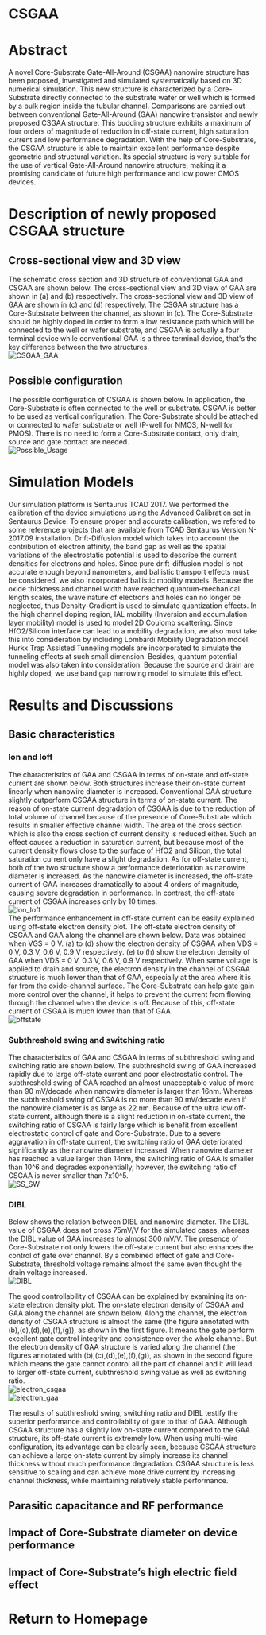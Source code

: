 # CSGAA

# Abstract
A novel Core-Substrate Gate-All-Around (CSGAA) nanowire structure has been proposed, investigated and simulated systematically based on 3D numerical simulation. This new structure is characterized by a Core-Substrate directly connected to the substrate wafer or well which is formed by a bulk region inside the tubular channel. Comparisons are carried out between conventional Gate-All-Around (GAA) nanowire transistor and newly proposed CSGAA structure. This budding structure exhibits a maximum of four orders of magnitude of reduction in off-state current, high saturation current and low performance degradation. With the help of Core-Substrate, the CSGAA structure is able to maintain excellent performance despite geometric and structural variation. Its special structure is very suitable for the use of vertical Gate-All-Around nanowire structure, making it a promising candidate of future high performance and low power CMOS devices.

# Description of newly proposed CSGAA structure   
## Cross-sectional view and 3D view   
The schematic cross section and 3D structure of conventional GAA and CSGAA are shown below. The cross-sectional view and 3D view of GAA are shown in (a) and (b) respectively. The cross-sectional view and 3D view of GAA are shown in (c) and (d) respectively. The CSGAA structure has a Core-Substrate between the channel, as shown in (c). The Core-Substrate should be highly doped in order to form a low resistance path which will be connected to the well or wafer substrate, and CSGAA is actually a four terminal device while conventional GAA is a three terminal device, that's the key difference between the two structures.   
![CSGAA_GAA](img/GAA_CSGAA.jpg)   

## Possible configuration   
The possible configuration of CSGAA is shown below. In application, the Core-Substrate is often connected to the well or substrate. CSGAA is better to be used as vertical configuration. The Core-Substrate should be attached or connected to wafer substrate or well (P-well for NMOS, N-well for PMOS). There is no need to form a Core-Substrate contact, only drain, source and gate contact are needed.   
![Possible_Usage](img/Possible_Usage.jpg)  

# Simulation Models
Our simulation platform is Sentaurus TCAD 2017. We performed the calibration of the device simulations using the Advanced Calibration set in Sentaurus Device. To ensure proper and accurate calibration, we refered to some reference projects that are available from TCAD Sentaurus Version N-2017.09 installation. Drift-Diffusion model which takes into account the contribution of electron affinity, the band gap as well as the spatial variations of the electrostatic potential is used to describe the current densities for electrons and holes. Since pure drift-diffusion model is not accurate enough beyond nanometers, and ballistic transport effects must be considered, we also incorporated ballistic mobility models. Because the oxide thickness and channel width have reached quantum-mechanical length scales, the wave nature of electrons and holes can no longer be neglected, thus Density-Gradient is used to simulate quantization effects. In the high channel doping region, IAL mobility (Inversion and accumulation layer mobility) model is used to model 2D Coulomb scattering. Since HfO2/Silicon interface can lead to a mobility degradation, we also must take this into consideration by including Lombardi Mobility Degradation model. Hurkx Trap Assisted Tunneling models are incorporated to simulate the tunneling effects at such small dimension. Besides, quantum potential model was also taken into consideration. Because the source and drain are highly doped, we use band gap narrowing model to simulate this effect.

# Results and Discussions
## Basic characteristics
### Ion and Ioff  
The characteristics of GAA and CSGAA in terms of on-state and off-state current are shown below. Both structures increase their on-state current linearly when nanowire diameter is increased. Conventional GAA structure slightly outperform CSGAA structure in terms of on-state current. The reason of on-state current degradation of CSGAA is due to the reduction of total volume of channel because of the presence of Core-Substrate which results in smaller effective channel width. The area of the cross section which is also the cross section of current density is reduced either. Such an effect causes a reduction in saturation current, but because most of the current density flows close to the surface of HfO2 and Silicon, the total saturation current only have a slight degradation. As for off-state current, both of the two structure show a performance deterioration as nanowire diameter is increased. As the nanowire diameter is increased, the off-state current of GAA increases dramatically to about 4 orders of magnitude, causing severe degradation in performance. In contrast, the off-state current of CSGAA increases only by 10 times.   
![Ion_Ioff](img/Ion_Ioff.jpg)  
The performance  enhancement in off-state current can be easily explained using off-state electron density plot. The off-state electron density of CSGAA and GAA along the channel are shown below. Data was obtained when VGS = 0 V. (a) to (d) show the electron density of CSGAA when VDS = 0 V, 0.3 V, 0.6 V, 0.9 V respectively. (e) to (h) show the electron density of GAA when VDS = 0 V, 0.3 V, 0.6 V, 0.9 V respectively. When same voltage is applied to drain and source, the electron density in the channel of CSGAA structure is much lower than that of GAA, especially at the area where it is far from the oxide-channel surface. The Core-Substrate can help gate gain more control over the channel, it helps to prevent the current from flowing through the channel when the device is off.  Because of this, off-state current of CSGAA is much lower than that of GAA.   
![offstate](img/offstate.jpg)  
### Subthreshold swing and switching ratio   
The characteristics of GAA and CSGAA in terms of subthreshold swing and switching ratio are shown below. The subthreshold swing of GAA increased rapidly due to large off-state current and poor electrostatic control. The subthreshold swing of GAA reached an almost unacceptable value of more than 90 mV/decade when nanowire diameter is larger than 16nm. Whereas the subthreshold swing of CSGAA is no more than 90 mV/decade even if the nanowire diameter is as large as 22 nm. Because of the ultra low off-state current, although there is a slight reduction in on-state current, the switching ratio of CSGAA is fairly large which is benefit from excellent electrostatic control of gate and Core-Substrate. Due to a severe aggravation in off-state current, the switching ratio of GAA deteriorated significantly as the nanowire diameter increased. When nanowire diameter has reached a value larger than 14nm, the switching ratio of GAA is smaller than 10^6 and degrades exponentially, however, the switching ratio of CSGAA is never smaller than 7x10^5.   
![SS_SW](img/SS_SW.jpg)  
### DIBL
Below shows the relation between DIBL and nanowire diameter. The DIBL value of CSGAA does not cross 75mV/V for the simulated cases, whereas the DIBL value of GAA increases to almost 300 mV/V. The presence of Core-Substrate not only lowers the off-state current but also enhances the control of gate over channel. By a combined effect of gate and Core-Substrate, threshold voltage remains almost the same even thought the drain voltage increased.   
![DIBL](img/DIBL.jpg)  

The good controllability of CSGAA can be explained by examining its on-state electron density plot. The on-state electron density of CSGAA and GAA along the channel are shown below. Along the channel, the electron density of CSGAA structure is almost the same (the figure annotated with (b),(c),(d),(e),(f),(g)), as shown in the first figure. It means the gate perform excellent gate control integrity and consistence over the whole channel. But the electron density of GAA structure is varied along the channel (the figures annotated with (b),(c),(d),(e),(f),(g)), as shown in the second figure, which means the gate cannot control all the part of channel and it will lead to larger off-state current, subthreshold swing value as well as switching ratio.   
![electron_csgaa](img/electron_csgaa.jpg)   
![electron_gaa](img/electron_gaa.jpg)   

The results of subthreshold swing, switching ratio and DIBL testify the superior performance and controllability of gate to that of GAA. Although CSGAA structure has a slightly low on-state current compared to the GAA structure, its off-state current is extremely low. When using multi-wire configuration, its advantage can be clearly seen, because CSGAA structure can achieve a large on-state current by simply increase its channel thickness without much performance degradation. CSGAA structure is less sensitive to scaling and can achieve more drive current by increasing channel thickness, while maintaining relatively stable performance.   

## Parasitic capacitance and RF performance

## Impact of Core-Substrate diameter on device performance

## Impact of Core-Substrate’s high electric field effect

# Return to Homepage
